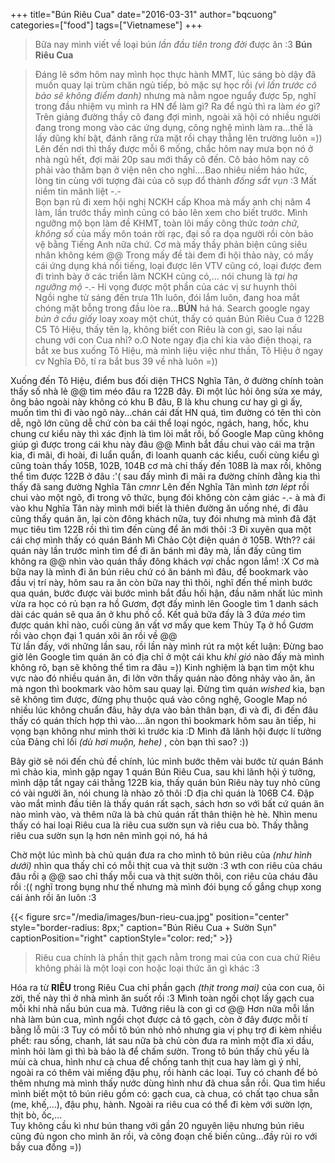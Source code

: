 +++
title="Bún Riêu Cua"
date="2016-03-31"
author="bqcuong"
categories=["food"]
tags=["Vietnamese"]
+++

>Bữa nay mình viết về loại bún _lần đầu tiên trong đời_ được ăn :3 **Bún Riêu Cua**

>Đáng lẽ sớm hôm nay mình học thực hành MMT, lúc sáng bò dậy đã muốn quay lại trùm chăn ngủ tiếp, bỏ mặc sự học rồi _(vì lần trước cô bảo sẽ không điểm danh)_ nhưng mà nằm ngoe nguẩy được 5p, nghĩ trong đầu nhiệm vụ mình ra HN để làm gì? Ra để ngủ thì ra làm _éo_ gì? Trên giảng đường thầy cô đang đợi mình, ngoài xã hội có nhiều người đang trong mong vào các ứng dụng, công nghệ mình làm ra...thế là lấy dũng khí bật, đánh răng rửa mặt rồi chạy thẳng lên trường luôn =))  
>Lên đến nơi thì thấy được mỗi 6 mống, chắc hôm nay mưa bọn nó ở nhà ngủ hết, đợi mãi 20p sau mới thấy cô đến. Cô bảo hôm nay cô phải vào thăm bạn ở viện nên cho nghỉ....Bao nhiêu niềm háo hức, lòng tin cùng với tượng đài của cô sụp đổ thành _đống sắt vụn_ :3 Mất niềm tin mãnh liệt -.-   
>Bọn bạn rủ đi xem hội nghị NCKH cấp Khoa mà mấy anh chị năm 4 làm, lần trước thầy mình cũng có bảo lên xem cho biết trước. Mình ngưỡng mộ bọn làm đề KHMT, toàn lôi mấy công thức _toàn chữ, không số_ của mấy môn toán rời rạc, đại số ra dọa người rồi còn bảo vệ bằng Tiếng Anh nữa chứ.  Cơ mà mấy thầy phản biện cũng siêu nhân không kém @@ Trong mấy đề tài đem đi hội thảo này, có mấy cái ứng dụng khá nổi tiếng, loại được lên VTV cũng có, loại được đem đi trình bày ở các triển lãm NCKH cũng có,... nói chung là _tại hạ ngưỡng mộ_ -.- Hi vọng được một phần của các vị sư huynh thôi  
>Ngồi nghe từ sáng đến trưa 11h luôn, đói lắm luôn, đang hoa mắt chóng mặt bỗng trong đầu lòe ra...**BÚN** há há. Search google ngay _bún ở cầu giấy_ loay xoay một chút, thấy có quán Bún Riêu Cua ở 122B C5 Tô Hiệu, thấy tên lạ, không biết con Riêu là con gì, sao lại nấu chung với con Cua nhỉ? o.O Note ngay địa chỉ kia vào điện thoại, ra bắt xe bus xuống Tô Hiệu, mà mình liệu việc như thần, Tô Hiệu ở ngay cv Nghĩa Đô, tí ra bắt bus 39 về nhà luôn =))

Xuống đến Tô Hiệu, điểm bus đối diện THCS Nghĩa Tân, ở đường chính toàn thấy số nhà lẻ @@ tìm méo đâu ra 122B đây. Đi một lúc hỏi ông sửa xe máy, ông bảo ngoài này không có khu B đâu, B là khu chung cư hay gì gì ấy, muốn tìm thì đi vào ngõ này...chán cái đất HN quá, tìm đường có tên thì còn dễ, ngõ lớn cũng dễ chứ còn ba cái thể loại ngóc, ngách, hang, hốc, khu chung cư kiểu này thì xác định là tìm lòi mắt rồi, bố Google Map cũng không giúp gì được trong cái khu này đâu @@ Mình bắt đầu chui vào cái ma trận kia, đi mãi, đi hoài, đi luẩn quẩn, đi loanh quanh các kiểu, cuối cùng kiểu gì cũng toàn thấy 105B, 102B, 104B cơ mà chỉ thấy đến 108B là max rồi, không thể tìm được 122B ở đâu :'( sau đấy mình đi mãi ra đường chính đằng kia thì thấy đã sang đường Nghĩa Tân _cmnr_ Lên đến Nghĩa Tân mình _tơn lépt_ rồi chui vào một ngõ, đi trong vô thức, bụng đói không còn cảm giác -.- à mà đi vào khu Nghĩa Tân này mình mới biết là thiên đường ăn uống nhé, đi đâu cũng thấy quán ăn, lại còn đông khách nữa, tuy đói nhưng mà mình đã đặt mục tiêu tìm 122B rồi thì tìm đến cùng để ăn mới thôi :3 Đi xuyên qua một cái chợ mình thấy có quán Bánh Mì Chảo Cột điện quán ở 105B. Wth?? cái quán này lần trước mình tìm để đi ăn bánh mì đây mà, lần đấy cũng tìm không ra @@ nhìn vào quán thấy đông khách _vại_ chắc ngon lắm! :X Cơ mà bữa nay là mình đi ăn bún riêu chứ có ăn bánh mì đâu, để bookmark vào đầu vị trí này, hôm sau ra ăn còn bữa nay thì thôi, nghĩ đến thế mình bước qua quán, bước được vài bước mình bắt đầu hối hận, đầu năm nhất lúc mình vừa ra học có rủ bạn ra hồ Gươm, đợt đấy mình lên Google tìm 1 danh sách dài các quán sẽ qua ăn ở khu phố cổ. Kết quả bữa đấy là 3 đứa _méo_ tìm được quán khỉ nào, cuối cùng ăn vất vơ mấy que kem Thủy Tạ ở hồ Gươm rồi vào chọn đại 1 quán xôi ăn rồi về @@  
Từ lần đấy, với những lần sau, rồi lần này mình rút ra một kết luận: Đừng bao giờ lên Google tìm quán ăn có địa chỉ ở một cái khu _khỉ gió_ nào đấy mà mình không rõ, bạn sẽ không thể tìm ra đâu =)) Kinh nghiệm là bạn tìm một khu vực nào đó nhiều quán ăn, đi lởn vởn thấy quán nào đông nhảy vào ăn, ăn mà ngon thì bookmark vào hôm sau quay lại. Đừng tìm quán _wished_ kia, bạn sẽ không tìm được, đừng phụ thuộc quá vào công nghệ, Google Map nó nhiều lúc không chuẩn đâu, hãy dựa vào bản thân bạn, đi và đi, đi đến đâu thấy có quán thích hợp thì vào....ăn ngon thì bookmark hôm sau ăn tiếp, hi vọng bạn không như mình thời kì trước kia :D Mình đã lãnh hội được lí tưởng của Đảng chỉ lối _(dù hơi muộn, hehe)_ , còn bạn thì sao? :))  

Bây giờ sẽ nói đến chủ đề chính, lúc mình bước thêm vài bước từ quán Bánh mì chảo kia, mình gặp ngay 1 quán Bún Riêu Cua, sau khi lãnh hội ý tưởng, mình dập tắt ngay cái thằng 122B kia, thấy quán bún Riêu này tuy nhỏ cũng có vài người ăn, nói chung là nhào zô thôi :D địa chỉ quán là 106B C4. Đập vào mắt mình đầu tiên là thấy quán rất sạch, sách hơn so với bất cứ quán ăn nào mình vào, và thêm nữa là bà chủ quán rất thân thiện hè hè. Nhìn menu thấy có hai loại Riêu cua là riêu cua sườn sụn và riêu cua bò. Thấy thằng riêu cua sườn sụn lạ hơn nên mình gọi nó, há há

Chờ một lúc mình bà chủ quán đưa ra cho mình tô bún riêu của _(như hình dưới)_ nhìn qua thấy chỉ có mỗi thịt cua và thịt sườn :3 wth con riêu của cháu đâu rồi ạ @@ sao chỉ thấy mỗi cua và thịt sườn thôi, con riêu của cháu đâu rồi :(( nghĩ trong bụng như thế nhưng mà mình đói bụng cố gắng chụp xong cái ảnh rồi ăn luôn :3

{{< figure src="/media/images/bun-rieu-cua.jpg" position="center" style="border-radius: 8px;" caption="Bún Riêu Cua + Sườn Sụn" captionPosition="right" captionStyle="color: red;" >}}

>Riêu cua chính là phần thịt gạch nằm trong mai của con cua chứ Riêu không phải là một loại con hoặc loại thức ăn gì khác :3

Hóa ra từ **RIÊU** trong Riêu Cua chỉ phần gạch _(thịt trong mai)_ của con cua, ôi zời, thế này thì ở nhà mình ăn suốt rồi :3 Mình toàn ngồi chọt lấy gạch cua mỗi khi nhà nấu bún cua mà. Tưởng riêu là con gì cơ @@ Hơn nữa mỗi lần nhà làm bún cua, mình ngồi chọt được cả tô gạch, còn ở đây được mỗi tí bằng lỗ mũi :3 Tuy có mỗi tô bún nhỏ nhỏ nhưng gia vị phụ trợ đi kèm nhiều phết: rau sống, chanh, lát sau nữa bà chủ còn đưa ra mình một đĩa xì dầu, mình hỏi làm gì thì bà bảo là để chấm sườn.
Trong tô bún thấy chủ yếu là mùi cà chua, hình như cà chua để chống tanh thịt cua hay làm gì ý nhỉ, ngoài ra có thêm vài miếng đậu phụ, rồi hành các loại. Tuy có chanh để bỏ thêm nhưng mà mình thấy nước dùng hình như đã chua sẵn rồi. Qua tìm hiểu mình biết một tô bún riêu gồm có: gạch cua, cà chua, có chất tạo chua sẵn (me, khế,...), đậu phụ, hành. Ngoài ra riêu cua có thể đi kèm với sườn lợn, thịt bò, ốc,...  
Tuy không cầu kì như bún thang với gần 20 nguyên liệu nhưng bún riêu cũng đủ ngon cho mình ăn rồi, và công đoạn chế biến cũng...đầy rủi ro với bầy cua đồng =))
